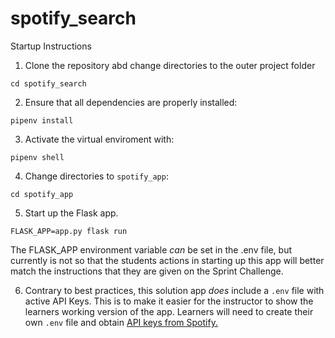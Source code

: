 # spotify_search

Startup Instructions

1) Clone the repository abd change directories to the outer project folder 

`cd spotify_search`

2) Ensure that all dependencies are properly installed:

 `pipenv install`
 
3) Activate the virtual enviroment with:

`pipenv shell`

4) Change directories to `spotify_app`:

 `cd spotify_app`

5) Start up the Flask app.

`FLASK_APP=app.py flask run`

The FLASK_APP environment variable *can* be set in the .env file, but currently is not so that the students actions in starting up this app will better match the instructions that they are given on the Sprint Challenge.

6) Contrary to best practices, this solution app *does* include a `.env` file with active API Keys. This is to make it easier for the instructor to show the learners working version of the app. Learners will need to create their own `.env` file and obtain [API keys from Spotify.](https://developer.spotify.com/dashboard/login)  

